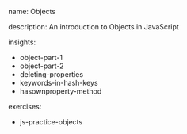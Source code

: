 name: Objects

description: An introduction to Objects in JavaScript

insights:
  - object-part-1
  - object-part-2
  - deleting-properties
  - keywords-in-hash-keys
  - hasownproperty-method


exercises:
  - js-practice-objects
 
